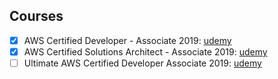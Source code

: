 ## Courses

* [x] AWS Certified Developer - Associate 2019: [udemy](https://www.udemy.com/aws-certified-developer-associate/)
* [X] AWS Certified Solutions Architect - Associate 2019: [udemy](https://www.udemy.com/aws-certified-solutions-architect-associate/)
* [ ] Ultimate AWS Certified Developer Associate 2019: [udemy](https://www.udemy.com/aws-certified-developer-associate-dva-c01/)